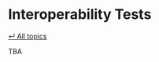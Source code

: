 # Interoperability Tests

[&#8629; All topics][topics-overview]

TBA

[topics-overview]: ../README.md#topics
